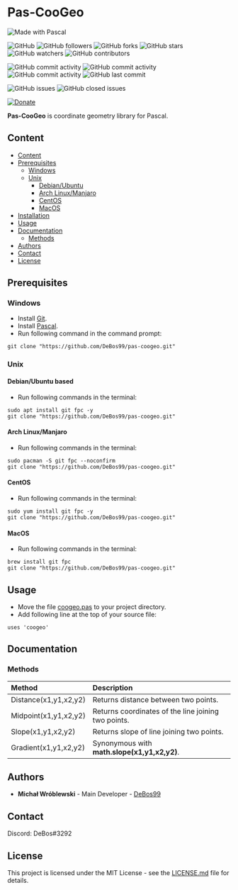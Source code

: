 # Pas-CooGeo

![Made with Pascal](https://img.shields.io/badge/made%20with-pascal-0.svg?color=cc2020&labelColor=ff3030&style=for-the-badge)

![GitHub](https://img.shields.io/github/license/DeBos99/pas-coogeo.svg?color=2020cc&labelColor=5050ff&style=for-the-badge)
![GitHub followers](https://img.shields.io/github/followers/DeBos99.svg?color=2020cc&labelColor=5050ff&style=for-the-badge)
![GitHub forks](https://img.shields.io/github/forks/DeBos99/pas-coogeo.svg?color=2020cc&labelColor=5050ff&style=for-the-badge)
![GitHub stars](https://img.shields.io/github/stars/DeBos99/pas-coogeo.svg?color=2020cc&labelColor=5050ff&style=for-the-badge)
![GitHub watchers](https://img.shields.io/github/watchers/DeBos99/pas-coogeo.svg?color=2020cc&labelColor=5050ff&style=for-the-badge)
![GitHub contributors](https://img.shields.io/github/contributors/DeBos99/pas-coogeo.svg?color=2020cc&labelColor=5050ff&style=for-the-badge)

![GitHub commit activity](https://img.shields.io/github/commit-activity/w/DeBos99/pas-coogeo.svg?color=ffaa00&labelColor=ffaa30&style=for-the-badge)
![GitHub commit activity](https://img.shields.io/github/commit-activity/m/DeBos99/pas-coogeo.svg?color=ffaa00&labelColor=ffaa30&style=for-the-badge)
![GitHub commit activity](https://img.shields.io/github/commit-activity/y/DeBos99/pas-coogeo.svg?color=ffaa00&labelColor=ffaa30&style=for-the-badge)
![GitHub last commit](https://img.shields.io/github/last-commit/DeBos99/pas-coogeo.svg?color=ffaa00&labelColor=ffaa30&style=for-the-badge)

![GitHub issues](https://img.shields.io/github/issues-raw/DeBos99/pas-coogeo.svg?color=cc2020&labelColor=ff3030&style=for-the-badge)
![GitHub closed issues](https://img.shields.io/github/issues-closed-raw/DeBos99/pas-coogeo.svg?color=10aa10&labelColor=30ff30&style=for-the-badge)

[![Donate](https://www.paypalobjects.com/en_US/i/btn/btn_donateCC_LG.gif)](https://www.paypal.com/cgi-bin/webscr?cmd=_s-xclick&hosted_button_id=NH8JV53DSVDMY)

**Pas-CooGeo** is coordinate geometry library for Pascal.

## Content

- [Content](#content)
- [Prerequisites](#prerequisites)
  - [Windows](#windows)
  - [Unix](#unix)
    - [Debian/Ubuntu](#apt)
    - [Arch Linux/Manjaro](#pacman)
    - [CentOS](#yum)
    - [MacOS](#homebrew)
- [Installation](#installation)
- [Usage](#usage)
- [Documentation](#documentation)
  - [Methods](#methods)
- [Authors](#authors)
- [Contact](#contact)
- [License](#license)

## Prerequisites

### Windows

* Install [Git](https://git-scm.com/download/win).
* Install [Pascal](https://www.freepascal.org/download.html).
* Run following command in the command prompt:
```
git clone "https://github.com/DeBos99/pas-coogeo.git"
```

### Unix

#### <a name="APT">Debian/Ubuntu based

* Run following commands in the terminal:
```
sudo apt install git fpc -y
git clone "https://github.com/DeBos99/pas-coogeo.git"
```

#### <a name="Pacman">Arch Linux/Manjaro

* Run following commands in the terminal:
```
sudo pacman -S git fpc --noconfirm
git clone "https://github.com/DeBos99/pas-coogeo.git"
```

#### <a name="YUM">CentOS

* Run following commands in the terminal:
```
sudo yum install git fpc -y
git clone "https://github.com/DeBos99/pas-coogeo.git"
```

#### <a name="Homebrew">MacOS

* Run following commands in the terminal:
```
brew install git fpc
git clone "https://github.com/DeBos99/pas-coogeo.git"
```

## Usage

* Move the file [coogeo.pas](coogeo.pas) to your project directory.
* Add following line at the top of your source file:
```
uses 'coogeo'
```

## Documentation

### Methods

| Method                | Description                                         |
| :-------------------- | :-------------------------------------------------- |
| Distance(x1,y1,x2,y2) | Returns distance between two points.                |
| Midpoint(x1,y1,x2,y2) | Returns coordinates of the line joining two points. |
| Slope(x1,y1,x2,y2)    | Returns slope of line joining two points.           |
| Gradient(x1,y1,x2,y2) | Synonymous with **math.slope(x1,y1,x2,y2)**.        |

## Authors

* **Michał Wróblewski** - Main Developer - [DeBos99](https://github.com/DeBos99)

## Contact

Discord: DeBos#3292

## License

This project is licensed under the MIT License - see the [LICENSE.md](LICENSE.md) file for details.
